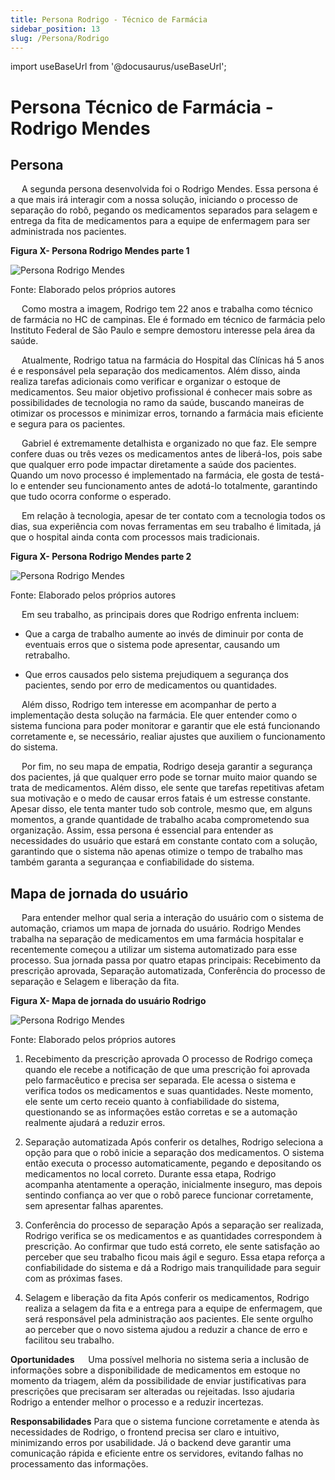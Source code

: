 ```yaml
---
title: Persona Rodrigo - Técnico de Farmácia
sidebar_position: 13
slug: /Persona/Rodrigo
---
```

import useBaseUrl from '@docusaurus/useBaseUrl';

# Persona Técnico de Farmácia - Rodrigo Mendes

## Persona
&emsp; A segunda persona desenvolvida foi o Rodrigo Mendes. Essa persona é a que mais irá interagir com a nossa solução, iniciando o processo de separação do robô, pegando os medicamentos separados para selagem e entrega da fita de medicamentos para a equipe de enfermagem para ser administrada nos pacientes. 


<div style={{textAlign:'center'}}>
    <p><strong>Figura X- Persona Rodrigo Mendes parte 1 </strong></p>
        <img
        src={useBaseUrl('/img/personaRodrigo1.png')}
        alt="Persona Rodrigo Mendes"
        title="Persona Rodrigo Mendes"
        style={{maxWidth:'80%', height:'auto'}}
        />
    <p> Fonte: Elaborado pelos próprios autores</p>
</div>

&emsp; Como mostra a imagem, Rodrigo tem 22 anos e trabalha como técnico de farmácia no HC de campinas. Ele é formado em técnico de farmácia pelo Instituto Federal de São Paulo e sempre demostoru interesse pela área da saúde. 

&emsp; Atualmente, Rodrigo tatua na farmácia do Hospital das Clínicas há 5 anos é e responsável pela separação dos medicamentos. Além disso, ainda realiza tarefas adicionais como verificar e organizar o estoque de medicamentos. Seu maior objetivo profissional é conhecer mais sobre as possibilidades de tecnologia no ramo da saúde, buscando maneiras de otimizar os processos e minimizar erros, tornando a farmácia mais eficiente e segura para os pacientes. 

&emsp; Gabriel é extremamente detalhista e organizado no que faz. Ele sempre confere duas ou três vezes os medicamentos antes de liberá-los, pois sabe que qualquer erro pode impactar diretamente a saúde dos pacientes. Quando um novo processo é implementado na farmácia, ele gosta de testá-lo e entender seu funcionamento antes de adotá-lo totalmente, garantindo que tudo ocorra conforme o esperado.

&emsp; Em relação à tecnologia, apesar de ter contato com a tecnologia todos os dias, sua experiência com novas ferramentas em seu trabalho é limitada, já que o hospital ainda conta com processos mais tradicionais.

<div style={{textAlign:'center'}}>
    <p><strong>Figura X- Persona Rodrigo Mendes parte 2 </strong></p>
        <img
        src={useBaseUrl('/img/personaRodrigo2.png')}
        alt="Persona Rodrigo Mendes"
        title="Persona Rodrigo Mendes"
        style={{maxWidth:'80%', height:'auto'}}
        />
    <p> Fonte: Elaborado pelos próprios autores</p>
</div>

&emsp; Em seu trabalho, as principais dores que Rodrigo enfrenta incluem:

* Que a carga de trabalho aumente ao invés de diminuir por conta de eventuais erros que o sistema pode apresentar, causando um retrabalho.

* Que erros causados pelo sistema prejudiquem a segurança dos pacientes, sendo por erro de medicamentos ou quantidades. 

&emsp; Além disso, Rodrigo tem interesse em acompanhar de perto a implementação desta solução na farmácia. Ele quer entender como o sistema funciona para poder monitorar e garantir que ele está funcionando corretamente e, se necessário, realiar ajustes que auxiliem o funcionamento do sistema.

&emsp; Por fim, no seu mapa de empatia, Rodrigo deseja garantir a segurança dos pacientes, já que qualquer erro pode se tornar muito maior quando se trata de medicamentos. Além disso, ele sente que tarefas repetitivas afetam sua motivação e o medo de causar erros fatais é um estresse constante. Apesar disso, ele tenta manter tudo sob controle, mesmo que, em alguns momentos, a grande quantidade de trabalho acaba comprometendo sua organização. Assim, essa persona é essencial para entender as necessidades do usuário que estará em constante contato com a solução, garantindo que o sistema não apenas otimize o tempo de trabalho mas também garanta a segurançaa e confiabilidade do sistema.



## Mapa de jornada do usuário

&emsp; Para entender melhor qual seria a interação do usuário com o sistema de automação, criamos um mapa de jornada do usuário. Rodrigo Mendes trabalha na separação de medicamentos em uma farmácia hospitalar e recentemente começou a utilizar um sistema automatizado para esse processo. Sua jornada passa por quatro etapas principais: Recebimento da prescrição aprovada, Separação automatizada, Conferência do processo de separação e Selagem e liberação da fita.

<div style={{textAlign:'center'}}>
    <p><strong>Figura X- Mapa de jornada do usuário Rodrigo </strong></p>
        <img
        src={useBaseUrl('/img/mapaJornadaRodrigo.jpg')}
        alt="Persona Rodrigo Mendes"
        title="Persona Rodrigo Mendes"
        style={{maxWidth:'80%', height:'auto'}}
        />
    <p> Fonte: Elaborado pelos próprios autores</p>
</div>

1. Recebimento da prescrição aprovada
O processo de Rodrigo começa quando ele recebe a notificação de que uma prescrição foi aprovada pelo farmacêutico e precisa ser separada. Ele acessa o sistema e verifica todos os medicamentos e suas quantidades. Neste momento, ele sente um certo receio quanto à confiabilidade do sistema, questionando se as informações estão corretas e se a automação realmente ajudará a reduzir erros.

2. Separação automatizada
Após conferir os detalhes, Rodrigo seleciona a opção para que o robô inicie a separação dos medicamentos. O sistema então executa o processo automaticamente, pegando e depositando os medicamentos no local correto. Durante essa etapa, Rodrigo acompanha atentamente a operação, inicialmente inseguro, mas depois sentindo confiança ao ver que o robô parece funcionar corretamente, sem apresentar falhas aparentes.

3. Conferência do processo de separação
Após a separação ser realizada, Rodrigo verifica se os medicamentos e as quantidades correspondem à prescrição. Ao confirmar que tudo está correto, ele sente satisfação ao perceber que seu trabalho ficou mais ágil e seguro. Essa etapa reforça a confiabilidade do sistema e dá a Rodrigo mais tranquilidade para seguir com as próximas fases.

4. Selagem e liberação da fita
Após conferir os medicamentos, Rodrigo realiza a selagem da fita e a entrega para a equipe de enfermagem, que será responsável pela administração aos pacientes. Ele sente orgulho ao perceber que o novo sistema ajudou a reduzir a chance de erro e facilitou seu trabalho.

**Oportunidades**
&emsp; Uma possível melhoria no sistema seria a inclusão de informações sobre a disponibilidade de medicamentos em estoque no momento da triagem, além da possibilidade de enviar justificativas para prescrições que precisaram ser alteradas ou rejeitadas. Isso ajudaria Rodrigo a entender melhor o processo e a reduzir incertezas.

**Responsabilidades**
Para que o sistema funcione corretamente e atenda às necessidades de Rodrigo, o frontend precisa ser claro e intuitivo, minimizando erros por usabilidade. Já o backend deve garantir uma comunicação rápida e eficiente entre os servidores, evitando falhas no processamento das informações.